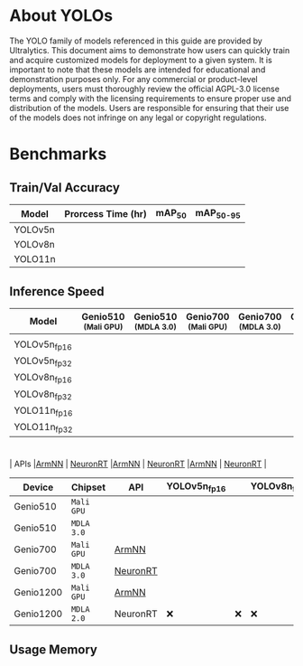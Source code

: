 # About YOLOs

The YOLO family of models referenced in this guide are provided by Ultralytics. This document aims to demonstrate how users can quickly train and acquire customized models for deployment to a given system. It is important to note that these models are intended for educational and demonstration purposes only. For any commercial or product-level deployments, users must thoroughly review the official AGPL-3.0 license terms and comply with the licensing requirements to ensure proper use and distribution of the models. Users are responsible for ensuring that their use of the models does not infringe on any legal or copyright regulations.

# Benchmarks
## Train/Val Accuracy
|  Model     | Prorcess Time (hr)   |  mAP<sub>50     |  mAP<sub>50-95     |
|------------|-----------------|-----------------|--------------------|
| YOLOv5n    ||||
| YOLOv8n    ||||
| YOLO11n    ||||

## Inference Speed 

| Model            | Genio510<br><sub>(Mali GPU) | Genio510<br><sub>(MDLA 3.0) | Genio700<br><sub>(Mali GPU) | Genio700<br><sub>(MDLA 3.0) | Genio1200<br><sub>(Mali GPU) | Genio1200<br><sub>(MDLA 3.0) |
|------------------|-----------------------|-----------------------|-----------------------|-----------------------|------------------------|------------------------|
|                  |                        |                  |                             |                    |                        |                       |
| YOLOv5n<sub>fp16 |                        |                  |                             |                    |                        |                       |
| YOLOv5n<sub>fp32 |                        |                  |                             |                    |                        |                       |
| YOLOv8n<sub>fp16 |                        |                  |                             |                    |                        |                       |
| YOLOv8n<sub>fp32 |                        |                  |                             |                    |                        |                       |
| YOLO11n<sub>fp16 |                        |                  |                             |                    |                        |                       |
| YOLO11n<sub>fp32 |                        |                  |                             |                    |                        |                       |


#

| APIs   |[ArmNN](https://github.com/R300-AI/ITRI-AI-Hub/tree/main/Model-Zoo/Detection/YOLOs/ArmNN) | [NeuronRT](https://github.com/R300-AI/ITRI-AI-Hub/tree/main/Model-Zoo/Detection/YOLOs/NeuronRT) |[ArmNN](https://github.com/R300-AI/ITRI-AI-Hub/tree/main/Model-Zoo/Detection/YOLOs/ArmNN) | [NeuronRT](https://github.com/R300-AI/ITRI-AI-Hub/tree/main/Model-Zoo/Detection/YOLOs/NeuronRT) |[ArmNN](https://github.com/R300-AI/ITRI-AI-Hub/tree/main/Model-Zoo/Detection/YOLOs/ArmNN) | [NeuronRT](https://github.com/R300-AI/ITRI-AI-Hub/tree/main/Model-Zoo/Detection/YOLOs/NeuronRT) |

|  Device    | Chipset     | API | YOLOv5n<sub>fp16  || YOLOv8n<sub>fp16 | YOLOv8n<sub>fp32 | YOLO11n<sub>fp32  | YOLO11n<sub>fp32 |
|------------|-------------|-------------|--------------------|-------------------|------------------|------------------|-------------------|------------------|
| Genio510   |`Mali GPU`   |        |          |          |          |          |          |          |
| Genio510   |`MDLA 3.0`   |     |          |          |          |          |          |          |
| Genio700   |`Mali GPU`   |[ArmNN](https://github.com/R300-AI/ITRI-AI-Hub/tree/main/Model-Zoo/Detection/YOLOs/ArmNN)        |          |          |          |          |          |          |
| Genio700   |`MDLA 3.0`   |[NeuronRT](https://github.com/R300-AI/ITRI-AI-Hub/tree/main/Model-Zoo/Detection/YOLOs/NeuronRT)     |          |          |          |          |          |          | 
| Genio1200  |`Mali GPU`   |[ArmNN](https://github.com/R300-AI/ITRI-AI-Hub/tree/main/Model-Zoo/Detection/YOLOs/ArmNN)        |          |          |          |          |          |          |
| Genio1200  |`MDLA 2.0`   |NeuronRT     |:x:       |:x:       |:x:       |:x:       |:x:       |:x:       |

## Usage Memory 
